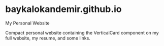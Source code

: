 # baykalokandemir.github.io
My Personal Website

Compact personal website containing the VerticalCard component on my full website, my resume, and some links.
